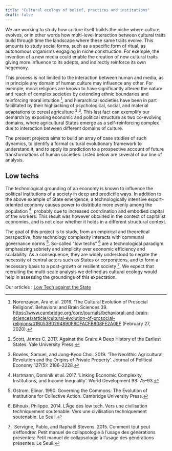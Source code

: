 ```yaml
---
title: "Cultural ecology of belief, practices and institutions"
draft: false
---
```


We are working to study how culture itself builds the niche where culture evolves, or in other words how multi-level interaction between cultural traits build through time the landscape where these same traits evolve. This amounts to study social forms, such as a specific form of ritual, as autonomous organisms engaging in niche construction. For exemple, the invention of a new media could enable the creation of new cultural traits giving more influence to its adepts, and indirectly reinforce its own hegemony.

This process is not limited to the interaction between human and media, as in principle any domain of human culture may influence any other. For exemple, moral religions are known to have significantly altered the nature and reach of complex societies by extending ethnic boundaries and reinforcing moral intuition [^1], and hierarchical societies have been in part facilitated by their highjacking of psychological, social, and material adaptations to cereal agriculture [^2] [^3]. This last fact can exemplify our demarch by exposing economic and political structure as two co-evolving domains, where agricultural States emerge as a self-reinforcing complex due to interaction between different domains of culture.

The present projects aims to build an array of case studies of such dynamics, to identify a formal cultural evolutionary framework to understand it, and to apply its prediction to a prospective account of future transformations of human societies. Listed below are several of our line of analysis.


## Low techs

The technological grounding of an economy is known to influence the political institutions of a society in deep and predictile ways. In addition to the above example of State emergence, a technologically intensive export-oriented economy causes power to distribute more evenly among the population [^4], probably due to increased coordination and embodied capital of the workers. This result was however obtained in the context of capitalist economies, and is not clear whether it holds in a different structural context.

The goal of this project is to study, from an empirical and theoretical perspective, how technology complexity interacts with communal governance norms [^5]. So-called "low techs" [^6] are a technological paradigm emphasizing sobriety and simplicity over economic efficiency and scalability. As a consequence, they are widely understood to negate the necessity of central actors such as States or corporations, and to form a necessary basis to a post-growth or resilient society [^7]. We expect that recruiting the multi-scale analysis we defined as cultural ecology would help in assessing the groundings of this expectation.

Our articles : [Low Tech against the State](/articles/low-tech-against-the-state/)

<!---

%% ## Rituals, psychedelics, and spirituality



%% ## Open science



## Mathematics

Mathematics are largely understood as formal systems of representations, living a life of their own completely outside the inflence of material phenomena. Netz's work on the "cognitive history" of mathematics disqualified this idea by exposing how the structure of Greek mathematical language emerged out of other, non-scientific, aspects of Greek visual and material culture []. The lettered diagram, a crucial tool in Greek mathematics was for example repurposed from its initial use in other, non-scientific practices like navigation or house building ; and the expression mode of the "formule" emerge from mythological prose [].

This work exposes how the mathematical language emerged from unrelated cultural practices, and was only later recruited as an esoteric field of knowledge in the context of the the highly elitist and competitive Greek society. We argue this is an exemple of cultural co-evolution examplifying more general dynamics of scientific development, and want to accentuate the role of cognitive developement of representations in the history of sciences.

This project is led by Çan KONUK and Avel GUÉNIN--CARLUT.


Netz, R. (1999). The Shaping of Deduction in Greek Mathematics: A Study in Cognitive History (Ideas in Context). Cambridge: Cambridge University Press. doi:10.1017/CBO9780511543296

Parry, M. (1930) "Studies in the Epic Technique of Oral Verse-Making I. Homer and the Homeric Style," HSCP 41 (1930) 73-147

-->



[^1]: Norenzayan, Ara et al. 2016. ‘The Cultural Evolution of Prosocial Religions’. Behavioral and Brain Sciences 39. https://www.cambridge.org/core/journals/behavioral-and-brain-sciences/article/cultural-evolution-of-prosocial-religions/01B053B0294890F8CFACFB808FE2A0EF (February 27, 2020).

[^2]: Scott, James C. 2017. Against the Grain: A Deep History of the Earliest States. Yale University Press.

[^3]: Bowles, Samuel, and Jung-Kyoo Choi. 2019. ‘The Neolithic Agricultural Revolution and the Origins of Private Property’. Journal of Political Economy 127(5): 2186–2228.

[^4]: Hartmann, Dominik et al. 2017. ‘Linking Economic Complexity, Institutions, and Income Inequality’. World Development 93: 75–93.

[^5]: Ostrom, Elinor. 1990. Governing the Commons: The Evolution of Institutions for Collective Action. Cambridge University Press.

[^6]: Bihouix, Philippe. 2014. L’Âge des low tech. Vers une civilisation techniquement soutenable: Vers une civilisation techniquement soutenable. Le Seuil.

[^7]: Servigne, Pablo, and Raphaël Stevens. 2015. Comment tout peut s’effondrer. Petit manuel de collapsologie à l’usage des générations présentes: Petit manuel de collapsologie à l’usage des générations présentes. Le Seuil.
